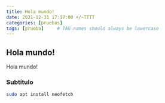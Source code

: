 ```yaml
---
title: Hola mundo!
date: 2021-12-31 17:17:00 +/-TTTT
categories: [pruebas]
tags: [prueba]     # TAG names should always be lowercase
---
```


## Hola mundo!
Hola mundo!

### Subtítulo

```bash
sudo apt install neofetch
```